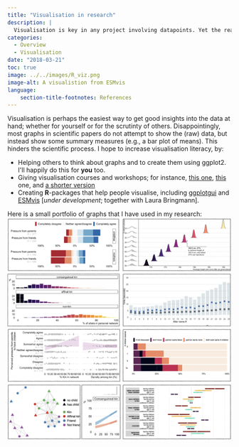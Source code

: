 ```yaml
---
title: "Visualisation in research"
description: |
  Visualisation is key in any project involving datapoints. Yet the reader is not 'showered in graphical displays' [Anscombe, 1973]. I am an active promotor of the use of visualisation, and try to help people make graphs in several ways: i) by making the graphs for them; ii) by giving visualisation-workshops in R; iii) by creating R-packages that facilitate the use of graphs.
categories:
  - Overview
  - Visualisation
date: "2018-03-21"
toc: true
image: ../../images/R_viz.png
image-alt: A visualistion from ESMvis
language: 
    section-title-footnotes: References
---
```



Visualisation is perhaps the easiest way to get good insights into the data at hand; whether for yourself or for the scrutinty of others. Disappointingly, most graphs in scientific papers do not attempt to show the (raw) data, but instead show some summary measures (e.g., a bar plot of means). This hinders the scientific process. I hope to increase visualisation literacy, by:

- Helping others to think about graphs and to create them using ggplot2. I'll happily do this for **you** too. 
- Giving visualisation courses and workshops; for instance, [this one](http://stulp.gmw.rug.nl/dataviz/), [this](http://stulp.gmw.rug.nl/ggplotworkshop/) one, and [a shorter version](http://stulp.gmw.rug.nl/schier)
- Creating **R**-packages that help people visualise, including [ggplotgui](https://github.com/gertstulp/ggplotgui) and [ESMvis](https://github.com/gertstulp/ESMvis) [_under development_; together with Laura Bringmann].


Here is a small portfolio of graphs that I have used in my research:
![](../../images/portfolio.png)



